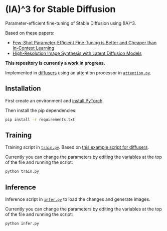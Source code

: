 # (IA)^3 for Stable Diffusion

Parameter-efficient fine-tuning of Stable Diffusion using (IA)^3.

Based on these papers:

- [Few-Shot Parameter-Efficient Fine-Tuning is Better and Cheaper than In-Context Learning](https://arxiv.org/abs/2205.05638)
- [High-Resolution Image Synthesis with Latent Diffusion Models](https://arxiv.org/abs/2112.10752)

**This repository is currently a work in progress.**

Implemented in [diffusers](https://github.com/huggingface/diffusers) using an attention processor in [`attention.py`](/attention.py).

## Installation

First create an environment and [install PyTorch](https://pytorch.org/get-started/locally/).

Then install the pip dependencies:

```bash
pip install -r requirements.txt
```

## Training

Training script in [`train.py`](/train.py). Based on [this example script for diffusers](https://github.com/huggingface/diffusers/blob/main/examples/text_to_image/train_text_to_image_lora.py).

Currently you can change the parameters by editing the variables at the top of the file and running the script:

```bash
python train.py
```

## Inference

Inference script in [`infer.py`](/infer.py) to load the changes and generate images.

Currently you can change the parameters by editing the variables at the top of the file and running the script:

```bash
python infer.py
```

